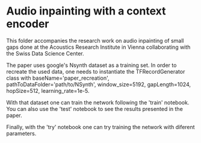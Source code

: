 # Audio inpainting with a context encoder

This folder accompanies the research work on audio inpainting of small gaps done at the Acoustics Research Institute in Vienna collaborating with the Swiss Data Science Center.

The paper uses google's Nsynth dataset as a training set. In order to recreate the used data, one needs to instantiate the TFRecordGenerator class with baseName='paper_recreation', pathToDataFolder='path/to/NSynth', window_size=5192, gapLength=1024, hopSize=512, learning_rate=1e-5.
 
 With that dataset one can train the network following the 'train' notebook. 
 You can also use the 'test' notebook to see the results presented in the paper.
 
 Finally, with the 'try' notebook one can try training the network with diferent parameters.
